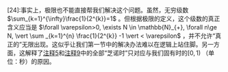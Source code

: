 \[24]:事实上，极限也不能直接帮我们解决这个问题。虽然，无穷级数 $\sum_{k=1}^{\infty}\frac{1}{2^{k}}=1$ 。但根据极限的定义，这个级数的真正含义应当是 $\forall \varepsilon>0, \exists N \in \mathbb{N}_{+}, \forall n\ge N, \vert \sum _{k=1}^{n} \frac{1}{2^{k}} -1 \vert < \varepsilon$ ，并不允许“真正的”无限出现。这似乎让我们第一节中的解决办法难以在逻辑上站住脚。另一方面，这解释了[注释5](#从芝诺悖论到无穷小分析：注释5)和[注释9](#从芝诺悖论到无穷小分析：注释9)中的全部“芝诺时”只对应与我们固有时的$[0,1)$ （单位：秒）的原因。